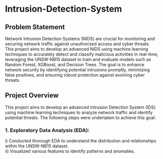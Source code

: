 # Intrusion-Detection-System
## Problem Statement
Network Intrusion Detection Systems (NIDS) are crucial for monitoring and securing network traffic against unauthorized access and cyber threats. This project aims to develop an advanced NIDS using machine learning techniques to accurately detect and classify malicious activities in real-time, leveraging the UNSW-NB15 dataset to train and evaluate models such as Random Forest, XGBoost, and Decision Trees. The goal is to enhance network security by identifying potential intrusions promptly, minimizing false positives, and ensuring robust protection against evolving cyber threats.

## Project Overview
This project aims to develop an advanced Intrusion Detection System (IDS) using machine learning techniques to analyze network traffic and identify potential threats. The following steps were undertaken to achieve this goal:

### 1. Exploratory Data Analysis (EDA):
i) Conducted thorough EDA to understand the distribution and relationships within the UNSW-NB15 dataset.                                     
ii) Visualized various features to identify patterns and anomalies.
